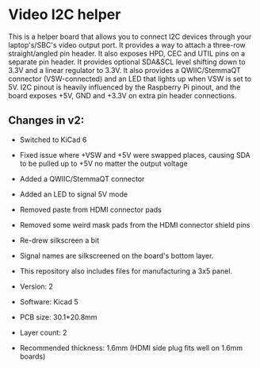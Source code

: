 # Video I2C helper

This is a helper board that allows you to connect I2C devices through your laptop's/SBC's video output port.
It provides a way to attach a three-row straight/angled pin header. It also exposes HPD, CEC and UTIL pins on a separate pin header.
It provides optional SDA&SCL level shifting down to 3.3V and a linear regulator to 3.3V.
It also provides a QWIIC/StemmaQT connector (VSW-connected) and an LED that lights up when VSW is set to 5V.
I2C pinout is heavily influenced by the Raspberry Pi pinout, and the board exposes +5V, GND and +3.3V on extra pin header connections.

## Changes in v2:

- Switched to KiCad 6
- Fixed issue where +VSW and +5V were swapped places, causing SDA to be pulled up to +5V no matter the output voltage
- Added a QWIIC/StemmaQT connector
- Added an LED to signal 5V mode
- Removed paste from HDMI connector pads
- Removed some weird mask pads from the HDMI connector shield pins
- Re-drew silkscreen a bit

- Signal names are silkscreened on the board's bottom layer.
- This repository also includes files for manufacturing a 3x5 panel.

- Version: 2
- Software: Kicad 5
- PCB size: 30.1*20.8mm
- Layer count: 2
- Recommended thickness: 1.6mm (HDMI side plug fits well on 1.6mm boards)

